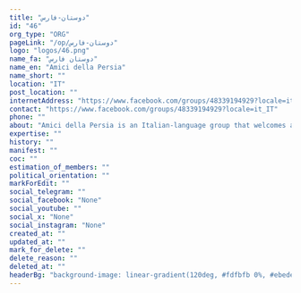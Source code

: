 ```yaml
---
title: "دوستان-فارس"
id: "46"
org_type: "ORG"
pageLink: "/op/دوستان-فارس"
logo: "logos/46.png"
name_fa: "دوستان فارس"
name_en: "Amici della Persia"
name_short: ""
location: "IT"
post_location: ""
internetAddress: "https://www.facebook.com/groups/48339194929?locale=it_IT"
contact: "https://www.facebook.com/groups/48339194929?locale=it_IT"
phone: ""
about: "Amici della Persia is an Italian-language group that welcomes all lovers of Persian civilization."
expertise: ""
history: ""
manifest: ""
coc: ""
estimation_of_members: ""
political_orientation: ""
markForEdit: ""
social_telegram: ""
social_facebook: "None"
social_youtube: ""
social_x: "None"
social_instagram: "None"
created_at: ""
updated_at: ""
mark_for_delete: ""
delete_reason: ""
deleted_at: ""
headerBg: "background-image: linear-gradient(120deg, #fdfbfb 0%, #ebedee 100%);"
---
```

